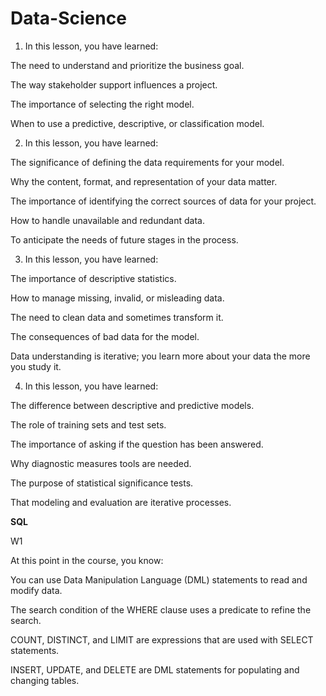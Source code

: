 # Data-Science



1. In this lesson, you have learned:

The need to understand and prioritize the business goal.

The way stakeholder support influences a project.

The importance of selecting the right model.

 When to use a predictive, descriptive, or classification model.   


2. In this lesson, you have learned:

The significance of defining the data requirements for your model.

Why the content, format, and representation of your data matter.   

The importance of identifying the correct sources of data for your project.

How to handle unavailable and redundant data.

To anticipate the needs of future stages in the process.

3. In this lesson, you have learned:

The importance of descriptive statistics.

How to manage missing, invalid, or misleading data.

The need to clean data and sometimes transform it.

The consequences of bad data for the model.

Data understanding is iterative; you learn more about your data the more you study it. 

4. In this lesson, you have learned:

The difference between descriptive and predictive models.

The role of training sets and test sets.

The importance of asking if the question has been answered.

Why diagnostic measures tools are needed.

The purpose of statistical significance tests.

That modeling and evaluation are iterative processes.


**SQL**

W1

At this point in the course, you know: 

You can use Data Manipulation Language (DML) statements to read and modify data. 

The search condition of the WHERE clause uses a predicate to refine the search.​ 

COUNT, DISTINCT, and LIMIT​ are expressions that are used with SELECT statements​. 

INSERT, UPDATE, and DELETE are DML statements for populating and changing tables.
